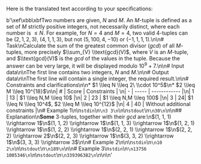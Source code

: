 Here is the translated text according to your specifications:

b'\xef\xbb\xbfTwo numbers are given, $N$ and $M$. An $M$-tuple is defined as a set of $M$ strictly positive integers, not necessarily distinct, where each number is $\leq N$. For example, for $N = 4$ and $M = 4$, two valid $4$-tuples can be $(2,1,2,3)$, $(4,1,1,3)$, but not $(5,100,4,-10)$ or $(-1,1,1,1)$.\n\n# Task\nCalculate the sum of the greatest common divisor (*gcd*) of all $M$-tuples, more precisely $\\sum_{V} \\text{gcd}(V)$, where $V$ is an $M$-tuple, and $\\text{gcd}(V)$ is the *gcd* of the values in the tuple. Because the answer can be very large, it will be displayed modulo $10^9+7$.\n\n# Input data\n\nThe first line contains two integers, $N$ and $M$.\n\n# Output data\n\nThe first line will contain a single integer, the required result.\n\n# Constraints and clarifications\n\n* $1 \\leq N \\leq 2\ \\cdot 10^5$\n* $2 \\leq M \\leq 10^{18}$\n\n| # | Score | Constraints | \n| - | ----- | ------------ |\n| 1 | 13 | $1 \\leq N,M \\leq 10$ |\n| 2 | 23 | $1 \\leq N,M \\leq 100$ |\n| 3 | 24|  $1 \\leq N \\leq 10^4$, $2 \\leq M \\leq 10^{12}$ |\n| 4 | 40 |  Without additional constraints |\n# Example 1\n\n`stdin`\n```\n3 3\n```\n\n`stdout`\n```\n30\n```\n\n## Explanation\n**Some** $3$-tuples, together with their *gcd* are:\n$(1, 1, 1) \\rightarrow 1$\n$(1, 1, 2) \\rightarrow 1$\n$(1, 1, 3) \\rightarrow 1$\n$(1, 2, 1) \\rightarrow 1$\n$(1, 2, 2) \\rightarrow 1$\n$(2, 2, 1) \\rightarrow 1$\n$(2, 2, 2) \\rightarrow 2$\n$(2, 2, 3) \\rightarrow 1$\n$(3, 3, 2) \\rightarrow 1$\n$(3, 3, 3) \\rightarrow 3$\n\n# Example 2\n\n\n`stdin`\n```\n10 2\n```\n\n`stdout`\n```\n189\n```\n\n# Example 3\n`stdin`\n```\n13756 1005346\n```\n\n`stdout`\n```\n339396382\n```\n\n\n'